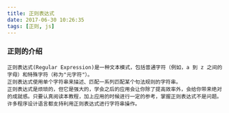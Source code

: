 ```yaml
---
title: 正则表达式
date: 2017-06-30 10:26:35
tags: [正则, js]
---
```


### 正则的介绍
    正则表达式(Regular Expression)是一种文本模式，包括普通字符（例如，a 到 z 之间的字母）和特殊字符（称为"元字符"）。
    正则表达式使用单个字符串来描述、匹配一系列匹配某个句法规则的字符串。
    正则表达式是烦琐的，但它是强大的，学会之后的应用会让你除了提高效率外，会给你带来绝对的成就感。只要认真阅读本教程，加上应用的时候进行一定的参考，掌握正则表达式不是问题。
    许多程序设计语言都支持利用正则表达式进行字符串操作。

### 